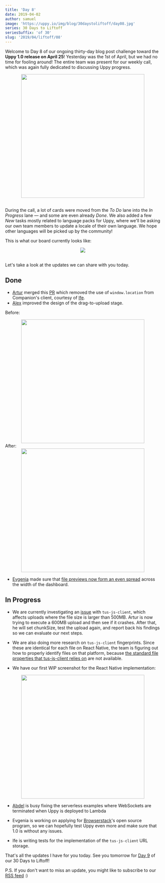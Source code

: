 ```yaml
---
title: 'Day 8'
date: 2019-04-02
author: samuel
image: 'https://uppy.io/img/blog/30daystoliftoff/day08.jpg'
series: 30 Days to Liftoff
seriesSuffix: 'of 30'
slug: '2019/04/liftoff/08'
---
```


Welcome to Day 8 of our ongoing thirty-day blog post challenge toward the **Uppy
1.0 release on April 25**! Yesterday was the 1st of April, but we had no time
for fooling around! The entire team was present for our weekly call, which was
again fully dedicated to discussing Uppy progress.

<center><img width="400" src="/img/blog/30daystoliftoff/day08.jpg" /><br /><br /></center>

During the call, a lot of cards were moved from the _To Do_ lane into the _In
Progress_ lane — and some are even already _Done_. We also added a few _New_
tasks mostly related to language packs for Uppy, where we'll be asking our own
team members to update a locale of their own language. We hope other languages
will be picked up by the community!

<!--truncate-->

This is what our board currently looks like:

<center><img src="/img/blog/30daystoliftoff/2019-04-board.png" /><br /><br /></center>

Let's take a look at the updates we can share with you today.

## Done

- [Artur](https://transloadit.com/about/#artur) merged this
  [PR](https://github.com/transloadit/uppy/pull/1393) which removed the use of
  `window.location` from Companion's client, courtesy of
  [Ife](https://transloadit.com/about/#ife).
- [Alex](https://transloadit.com/about/#alex) improved the design of the
  drag-to-upload stage. <br />

Before:<br />

<center><img width="400" src="/img/blog/30daystoliftoff/2019-04-02-before.png" /></center>
After:<br />
<center><img width="400" src="/img/blog/30daystoliftoff/2019-04-02-after.png" /></center>

- [Evgenia](https://github.com/lakesare) made sure that
  [file previews now form an even spread](https://github.com/transloadit/uppy/pull/1398)
  across the width of the dashboard.

## In Progress

- We are currently investigating an
  [issue](https://github.com/tus/tus-js-client/issues/146) with `tus-js-client`,
  which affects uploads where the file size is larger than 500MB. Artur is now
  trying to execute a 600MB upload and then see if it crashes. After that, he
  will set chunkSize, test the upload again, and report back his findings so we
  can evaluate our next steps.

- We are also doing more research on `tus-js-client` fingerprints. Since these
  are identical for each file on React Native, the team is figuring out how to
  properly identify files on that platform, because
  [the standard file properties that tus-js-client relies on](https://github.com/tus/tus-js-client/blob/master/lib/node/fingerprint.js)
  are not available.

- We have our first WIP screenshot for the React Native implementation:

<center><img width="400" src="/img/blog/30daystoliftoff/2019-04-02-wip-react-native.png" /></center>

- [Abdel](https://transloadit.com/about/#abdel) is busy fixing the serverless
  examples where WebSockets are terminated when Uppy is deployed to Lambda

- Evgenia is working on applying for
  [Browserstack](https://www.browserstack.com/open-source?ref=pricing)'s open
  source program, so we can hopefully test Uppy even more and make sure that 1.0
  is without any issues.

- Ife is writing tests for the implementation of the `tus-js-client` URL
  storage.

That's all the updates I have for you today. See you tomorrow for
[Day 9](/blog/2019/04/liftoff-09/) of our 30 Days to Liftoff!

P.S. If you don't want to miss an update, you might like to subscribe to our
[RSS feed](https://uppy.io/atom.xml) :)
